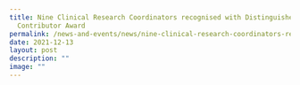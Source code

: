 ```yaml
---
title: Nine Clinical Research Coordinators recognised with Distinguished
  Contributor Award
permalink: /news-and-events/news/nine-clinical-research-coordinators-recognised-with-distinguished-contributor/
date: 2021-12-13
layout: post
description: ""
image: ""
---
```

